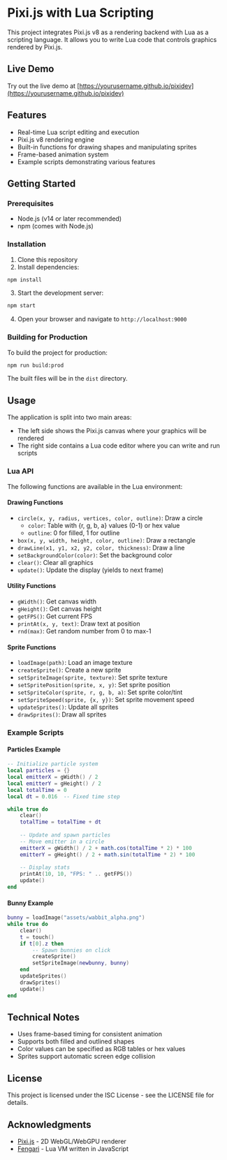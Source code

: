# Pixi.js with Lua Scripting

This project integrates Pixi.js v8 as a rendering backend with Lua as a scripting language. It allows you to write Lua code that controls graphics rendered by Pixi.js.

## Live Demo

Try out the live demo at [https://yourusername.github.io/pixidev](https://yourusername.github.io/pixidev)

## Features

- Real-time Lua script editing and execution
- Pixi.js v8 rendering engine
- Built-in functions for drawing shapes and manipulating sprites
- Frame-based animation system
- Example scripts demonstrating various features

## Getting Started

### Prerequisites

- Node.js (v14 or later recommended)
- npm (comes with Node.js)

### Installation

1. Clone this repository
2. Install dependencies:

```bash
npm install
```

3. Start the development server:

```bash
npm start
```

4. Open your browser and navigate to `http://localhost:9000`

### Building for Production

To build the project for production:

```bash
npm run build:prod
```

The built files will be in the `dist` directory.

## Usage

The application is split into two main areas:
- The left side shows the Pixi.js canvas where your graphics will be rendered
- The right side contains a Lua code editor where you can write and run scripts

### Lua API

The following functions are available in the Lua environment:

#### Drawing Functions

- `circle(x, y, radius, vertices, color, outline)`: Draw a circle
  - `color`: Table with {r, g, b, a} values (0-1) or hex value
  - `outline`: 0 for filled, 1 for outline
- `box(x, y, width, height, color, outline)`: Draw a rectangle
- `drawLine(x1, y1, x2, y2, color, thickness)`: Draw a line
- `setBackgroundColor(color)`: Set the background color
- `clear()`: Clear all graphics
- `update()`: Update the display (yields to next frame)

#### Utility Functions

- `gWidth()`: Get canvas width
- `gHeight()`: Get canvas height
- `getFPS()`: Get current FPS
- `printAt(x, y, text)`: Draw text at position
- `rnd(max)`: Get random number from 0 to max-1

#### Sprite Functions

- `loadImage(path)`: Load an image texture
- `createSprite()`: Create a new sprite
- `setSpriteImage(sprite, texture)`: Set sprite texture
- `setSpritePosition(sprite, x, y)`: Set sprite position
- `setSpriteColor(sprite, r, g, b, a)`: Set sprite color/tint
- `setSpriteSpeed(sprite, {x, y})`: Set sprite movement speed
- `updateSprites()`: Update all sprites
- `drawSprites()`: Draw all sprites

### Example Scripts

#### Particles Example
```lua
-- Initialize particle system
local particles = {}
local emitterX = gWidth() / 2
local emitterY = gHeight() / 2
local totalTime = 0
local dt = 0.016  -- Fixed time step

while true do
    clear()
    totalTime = totalTime + dt
    
    -- Update and spawn particles
    -- Move emitter in a circle
    emitterX = gWidth() / 2 + math.cos(totalTime * 2) * 100
    emitterY = gHeight() / 2 + math.sin(totalTime * 2) * 100
    
    -- Display stats
    printAt(10, 10, "FPS: " .. getFPS())
    update()
end
```

#### Bunny Example
```lua
bunny = loadImage("assets/wabbit_alpha.png")
while true do
    clear()
    t = touch()
    if t[0].z then
        -- Spawn bunnies on click
        createSprite()
        setSpriteImage(newbunny, bunny)
    end
    updateSprites()
    drawSprites()
    update()
end
```

## Technical Notes

- Uses frame-based timing for consistent animation
- Supports both filled and outlined shapes
- Color values can be specified as RGB tables or hex values
- Sprites support automatic screen edge collision

## License

This project is licensed under the ISC License - see the LICENSE file for details.

## Acknowledgments

- [Pixi.js](https://pixijs.com/) - 2D WebGL/WebGPU renderer
- [Fengari](https://fengari.io/) - Lua VM written in JavaScript 